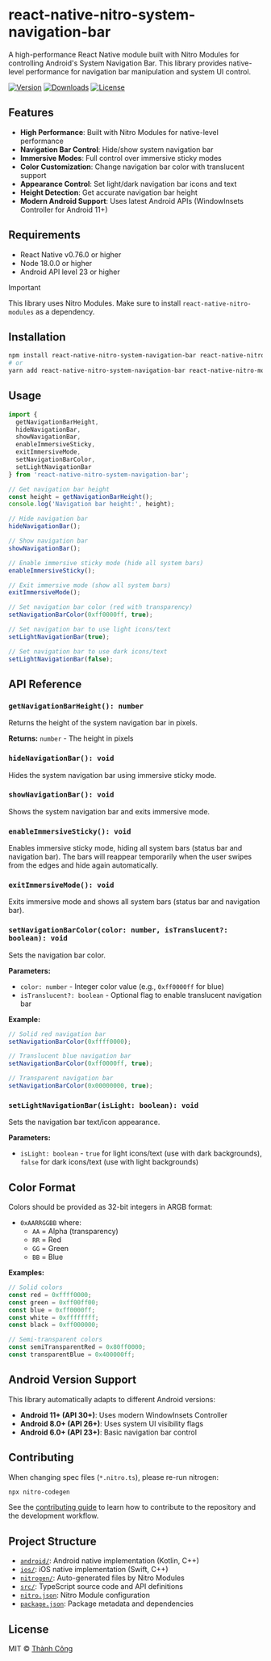 # react-native-nitro-system-navigation-bar

A high-performance React Native module built with Nitro Modules for controlling Android's System Navigation Bar. This library provides native-level performance for navigation bar manipulation and system UI control.

[![Version](https://img.shields.io/npm/v/react-native-nitro-system-navigation-bar.svg)](https://www.npmjs.com/package/react-native-nitro-system-navigation-bar)
[![Downloads](https://img.shields.io/npm/dm/react-native-nitro-system-navigation-bar.svg)](https://www.npmjs.com/package/react-native-nitro-system-navigation-bar)
[![License](https://img.shields.io/npm/l/react-native-nitro-system-navigation-bar.svg)](https://github.com/tconns/react-native-nitro-system-navigation-bar/LICENSE)

## Features

- **High Performance**: Built with Nitro Modules for native-level performance
- **Navigation Bar Control**: Hide/show system navigation bar
- **Immersive Modes**: Full control over immersive sticky modes
- **Color Customization**: Change navigation bar color with translucent support
- **Appearance Control**: Set light/dark navigation bar icons and text
- **Height Detection**: Get accurate navigation bar height
- **Modern Android Support**: Uses latest Android APIs (WindowInsets Controller for Android 11+)

## Requirements

- React Native v0.76.0 or higher
- Node 18.0.0 or higher
- Android API level 23 or higher

> [!IMPORTANT]  
> This library uses Nitro Modules. Make sure to install `react-native-nitro-modules` as a dependency.

## Installation

```sh
npm install react-native-nitro-system-navigation-bar react-native-nitro-modules
# or
yarn add react-native-nitro-system-navigation-bar react-native-nitro-modules
```

## Usage

```ts
import {
  getNavigationBarHeight,
  hideNavigationBar,
  showNavigationBar,
  enableImmersiveSticky,
  exitImmersiveMode,
  setNavigationBarColor,
  setLightNavigationBar
} from 'react-native-nitro-system-navigation-bar';

// Get navigation bar height
const height = getNavigationBarHeight();
console.log('Navigation bar height:', height);

// Hide navigation bar
hideNavigationBar();

// Show navigation bar
showNavigationBar();

// Enable immersive sticky mode (hide all system bars)
enableImmersiveSticky();

// Exit immersive mode (show all system bars)
exitImmersiveMode();

// Set navigation bar color (red with transparency)
setNavigationBarColor(0xff0000ff, true);

// Set navigation bar to use light icons/text
setLightNavigationBar(true);

// Set navigation bar to use dark icons/text
setLightNavigationBar(false);
```

## API Reference

### `getNavigationBarHeight(): number`

Returns the height of the system navigation bar in pixels.

**Returns:** `number` - The height in pixels

### `hideNavigationBar(): void`

Hides the system navigation bar using immersive sticky mode.

### `showNavigationBar(): void`

Shows the system navigation bar and exits immersive mode.

### `enableImmersiveSticky(): void`

Enables immersive sticky mode, hiding all system bars (status bar and navigation bar). The bars will reappear temporarily when the user swipes from the edges and hide again automatically.

### `exitImmersiveMode(): void`

Exits immersive mode and shows all system bars (status bar and navigation bar).

### `setNavigationBarColor(color: number, isTranslucent?: boolean): void`

Sets the navigation bar color.

**Parameters:**
- `color: number` - Integer color value (e.g., `0xff0000ff` for blue)
- `isTranslucent?: boolean` - Optional flag to enable translucent navigation bar

**Example:**
```ts
// Solid red navigation bar
setNavigationBarColor(0xffff0000);

// Translucent blue navigation bar
setNavigationBarColor(0xff0000ff, true);

// Transparent navigation bar
setNavigationBarColor(0x00000000, true);
```

### `setLightNavigationBar(isLight: boolean): void`

Sets the navigation bar text/icon appearance.

**Parameters:**
- `isLight: boolean` - `true` for light icons/text (use with dark backgrounds), `false` for dark icons/text (use with light backgrounds)

## Color Format

Colors should be provided as 32-bit integers in ARGB format:
- `0xAARRGGBB` where:
  - `AA` = Alpha (transparency)
  - `RR` = Red
  - `GG` = Green  
  - `BB` = Blue

**Examples:**
```ts
// Solid colors
const red = 0xffff0000;
const green = 0xff00ff00;
const blue = 0xff0000ff;
const white = 0xffffffff;
const black = 0xff000000;

// Semi-transparent colors
const semiTransparentRed = 0x80ff0000;
const transparentBlue = 0x400000ff;
```

## Android Version Support

This library automatically adapts to different Android versions:

- **Android 11+ (API 30+)**: Uses modern WindowInsets Controller
- **Android 8.0+ (API 26+)**: Uses system UI visibility flags
- **Android 6.0+ (API 23+)**: Basic navigation bar control

## Contributing

When changing spec files (`*.nitro.ts`), please re-run nitrogen:

```sh
npx nitro-codegen
```

See the [contributing guide](CONTRIBUTING.md) to learn how to contribute to the repository and the development workflow.

## Project Structure

- [`android/`](android/): Android native implementation (Kotlin, C++)
- [`ios/`](ios/): iOS native implementation (Swift, C++) 
- [`nitrogen/`](nitrogen/): Auto-generated files by Nitro Modules
- [`src/`](src/): TypeScript source code and API definitions
- [`nitro.json`](nitro.json): Nitro Module configuration
- [`package.json`](package.json): Package metadata and dependencies

## License

MIT © [Thành Công](https://github.com/tconns)